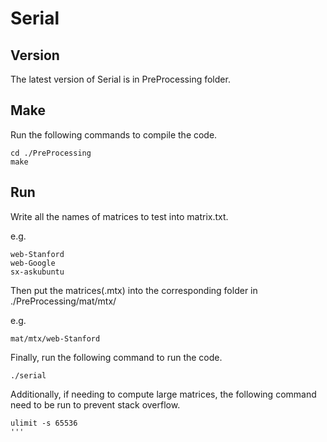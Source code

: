 # Serial
## Version
The latest version of Serial is in PreProcessing folder.
## Make
Run the following commands to compile the code.
```
cd ./PreProcessing
make
```
## Run
Write all the names of matrices to test into matrix.txt.

e.g.
```
web-Stanford
web-Google
sx-askubuntu
```
Then put the matrices(.mtx) into the corresponding folder in ./PreProcessing/mat/mtx/<matrix name>

e.g.
```
mat/mtx/web-Stanford
```
Finally, run the following command to run the code.

```./serial```

Additionally, if needing to compute large matrices, the following command need to be run to prevent stack overflow.
```
ulimit -s 65536
'''
